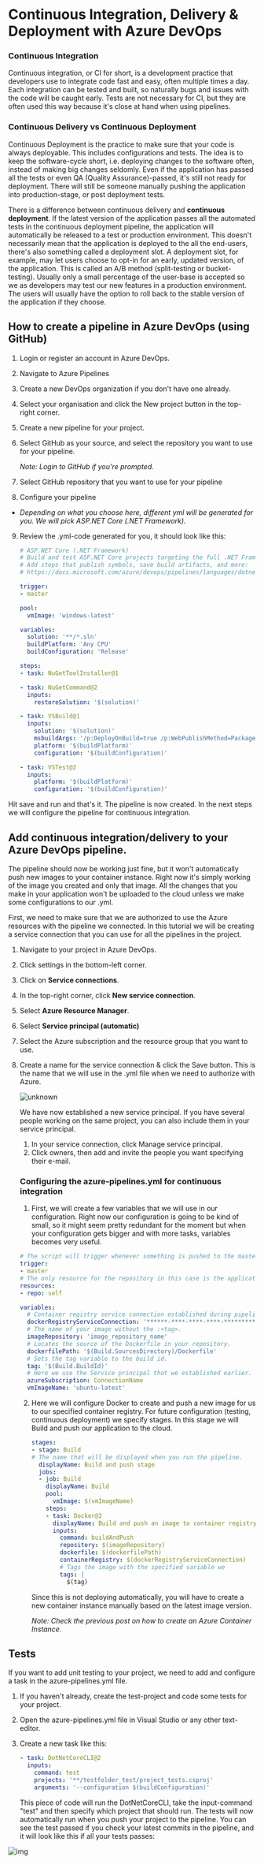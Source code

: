 # Continuous Integration, Delivery & Deployment with Azure DevOps

### Continuous Integration

Continuous integration, or CI for short, is a development practice that developers use to integrate code fast and easy, often multiple times a day. Each integration can be tested and built, so naturally bugs and issues with the code will be caught early. Tests are not necessary for CI, but they are often used this way because it's close at hand when using pipelines. 

### Continuous Delivery vs Continuous Deployment

Continuous Deployment is the practice to make sure that your code is always deployable. This includes configurations and tests. The idea is to keep the software-cycle short, i.e. deploying changes to the software often, instead of making big changes seldomly. Even if the application has passed all the tests or even QA (Quality Assurance)-passed, it's still not ready for deployment. There will still be someone manually pushing the application into production-stage, or post deployment tests. 

There is a difference between continuous delivery and **continuous deployment**. If the latest version of the application passes all the automated tests in the continuous deployment pipeline, the application will automatically be released to a test or production environment. This doesn't necessarily mean that the application is deployed to the all the end-users, there's also something called a deployment slot. A deployment slot, for example, may let users choose to opt-in for an early, updated version, of the application. This is called an A/B method (split-testing or bucket-testing). Usually only a small percentage of the user-base is accepted so we as developers may test our new features in a production environment. The users will usually have the option to roll back to the stable version of the application if they choose. 


## How to create a pipeline in Azure DevOps (using GitHub)

1. Login or register an account in Azure DevOps.

2. Navigate to Azure Pipelines

3. Create a new DevOps organization if you don't have one already.

4. Select your organisation and click the New project button in the top-right corner.

5. Create a new pipeline for your project.

6. Select GitHub as your source, and select the repository you want to use for your pipeline.

   *Note: Login to GitHub if you're prompted.*

7. Select GitHub repository that you want to use for your pipeline

8. Configure your pipeline

- *Depending on what you choose here, different yml will be generated for you. We will pick ASP.NET Core (.NET Framework).*

9. Review the .yml-code generated for you, it should look like this: 
   
   ```yaml
   # ASP.NET Core (.NET Framework)
   # Build and test ASP.NET Core projects targeting the full .NET Framework.
   # Add steps that publish symbols, save build artifacts, and more:
   # https://docs.microsoft.com/azure/devops/pipelines/languages/dotnet-core
   
   trigger:
   - master
   
   pool:
     vmImage: 'windows-latest'
   
   variables:
     solution: '**/*.sln'
     buildPlatform: 'Any CPU'
     buildConfiguration: 'Release'
   
   steps:
   - task: NuGetToolInstaller@1
   
   - task: NuGetCommand@2
     inputs:
       restoreSolution: '$(solution)'
   
   - task: VSBuild@1
     inputs:
       solution: '$(solution)'
       msbuildArgs: '/p:DeployOnBuild=true /p:WebPublishMethod=Package /p:PackageAsSingleFile=true /p:SkipInvalidConfigurations=true /p:DesktopBuildPackageLocation="$(build.artifactStagingDirectory)\WebApp.zip" /p:DeployIisAppPath="Default Web Site"'
       platform: '$(buildPlatform)'
       configuration: '$(buildConfiguration)'
   
   - task: VSTest@2
     inputs:
       platform: '$(buildPlatform)'
       configuration: '$(buildConfiguration)'
   
   ```
   
   

Hit save and run and that's it. The pipeline is now created. In the next steps we will configure the pipeline for continuous integration. 

## Add continuous integration/delivery to your Azure DevOps pipeline.

The pipeline should now be working just fine, but it won't automatically push new images to your container instance. Right now it's simply working of the image you created and only that image. All the changes that you make in your application won't be uploaded to the cloud unless we make some configurations to our .yml. 

First, we need to make sure that we are authorized to use the Azure resources with the pipeline we connected. In this tutorial we will be creating a service connection that you can use for all the pipelines in the project. 

1. Navigate to your project in Azure DevOps. 

2. Click settings in the bottom-left corner. 

3. Click on **Service connections**.

4. In the top-right corner, click **New service connection**.

5. Select **Azure Resource Manager**.

6. Select **Service principal (automatic)**

7. Select the Azure subscription and the resource group that you want to use.

8. Create a name for the service connection & click the Save button. This is the name that we will use in the .yml file when we need to authorize with Azure. 

   ![unknown](https://github.com/PGBSNH19/blog-b04/blob/master/img/unknown.png)

   We have now established a new service principal. If you have several people working on the same project, you can also include them in your service principal. 

   1. In your service connection, click Manage service principal.
   2. Click owners, then add and invite the people you want specifying their e-mail. 

   ### Configuring the azure-pipelines.yml for continuous integration

   1. First, we will create a few variables that we will use in our configuration. Right now our configuration is going to be kind of small, so it might seem pretty redundant for the moment but when your configuration gets bigger and with more tasks, variables becomes very useful. 

   ```yaml
   # The script will trigger whenever something is pushed to the master bransch. 
   trigger:
   - master
   # The only resource for the repository in this case is the application. 
   resources:
   - repo: self
   
   variables:
     # Container registry service connection established during pipeline creation
     dockerRegistryServiceConnection: '******-****-****-****-*********'
     # The name of your image without the :<tag>. 
     imageRepository: 'image_repository_name'
     # Locates the source of the Dockerfile in your repository. 
     dockerfilePath: '$(Build.SourcesDirectory)/Dockerfile'
     # Sets the tag variable to the build id.
     tag: '$(Build.BuildId)'
     # Here we use the Service principal that we established earlier.
     azureSubscription: ConnectionName
     vmImageName: 'ubuntu-latest'
   ```

   2. Here we will configure Docker to create and push a new image for us to our specified container registry. For future configuration (testing, continuous deployment) we specify stages. In this stage we will Build and push our application to the cloud. 

      ```yaml
      stages:
      - stage: Build
      # The name that will be displayed when you run the pipeline.
        displayName: Build and push stage
        jobs:
        - job: Build
          displayName: Build
          pool:
            vmImage: $(vmImageName)
          steps:
          - task: Docker@2
            displayName: Build and push an image to container registry
            inputs:
              command: buildAndPush
              repository: $(imageRepository)
              dockerfile: $(dockerfilePath)
              containerRegistry: $(dockerRegistryServiceConnection)
              # Tags the image with the specified variable we 
              tags: |
                $(tag)
      ```

      Since this is not deploying automatically, you will have to create a new container instance manually based on the latest image version. 

      

      *Note: Check the previous post on how to create an Azure Container Instance.*

      [blog]: https://github.com/PGBSNH19/blog-b04/blob/master/03.md	"ACI & Docker"

      

## Tests

If you want to add unit testing to your project, we need to add and configure a task in the azure-pipelines.yml file.

1. If you haven't already, create the test-project and code some tests for your project.

2. Open the azure-pipelines.yml file in Visual Studio or any other text-editor.

3. Create a new task like this:

   ```yaml
   - task: DotNetCoreCLI@2
     inputs:
       command: test
       projects: '**/testfolder_test/project_tests.csproj'
       arguments: '--configuration $(buildConfiguration)'
   ```

   This piece of code will run the DotNetCoreCLI, take the input-command "test" and then specify which project that should run. The tests will now automatically run when you push your project to the pipeline. You can see the test passed if you check your latest commits in the pipeline, and it will look like this if all your tests passes:

![img](https://media.discordapp.net/attachments/280760711620067330/753622203571896422/unknown.png?width=400&height=121)

